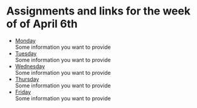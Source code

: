# Assignments and links for the week of of April 6th 
* [Monday](./Week-04-06-2020/monday.md)  
   Some information you want to provide
* [Tuesday](./Week-04-06-2020/tuesday.md)  
   Some information you want to provide  
* [Wednesday](./Week-04-06-2020/wednesday.md)  
   Some information you want to provide  
* [Thursday](./Week-04-06-2020/thursday.md)  
   Some information you want to provide  
* [Friday](./Week-04-06-2020/friday.md)   
   Some information you want to provide  